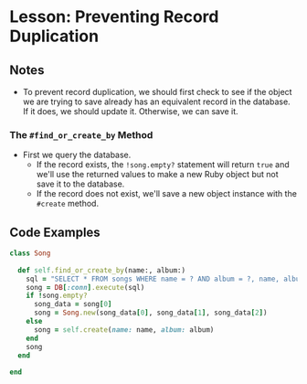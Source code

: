 # Lesson: Preventing Record Duplication

## Notes

- To prevent record duplication, we should first check to see if the object we are trying to save already has an equivalent record in the database. If it does, we should update it. Otherwise, we can save it.

### The `#find_or_create_by` Method

- First we query the database.
  - If the record exists, the `!song.empty?` statement will return `true` and we'll use the returned values to make a new Ruby object but not save it to the database.
  - If the record does not exist, we'll save a new object instance with the `#create` method.

## Code Examples

```ruby
class Song
  
  def self.find_or_create_by(name:, album:)
    sql = "SELECT * FROM songs WHERE name = ? AND album = ?, name, album"
    song = DB[:conn].execute(sql)
    if !song.empty?
      song_data = song[0]
      song = Song.new(song_data[0], song_data[1], song_data[2])
    else
      song = self.create(name: name, album: album)
    end
    song
  end
  
end
```